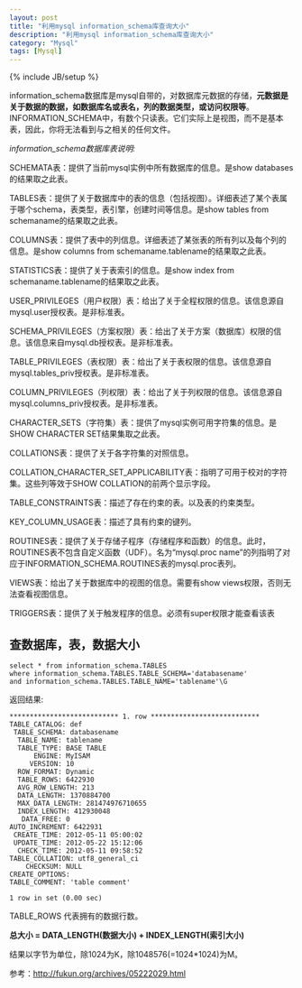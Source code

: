 ```yaml
---
layout: post
title: "利用mysql information_schema库查询大小"
description: "利用mysql information_schema库查询大小"
category: "Mysql"
tags: [Mysql]
---
```

{% include JB/setup %}

<p>information_schema数据库是mysql自带的，对数据库元数据的存储，<strong>元数据是关于数据的数据，如数据库名或表名，列的数据类型，或访问权限等</strong>。INFORMATION_SCHEMA中，有数个只读表。它们实际上是视图，而不是基本表，因此，你将无法看到与之相关的任何文件。</p>

<p><em>information_schema数据库表说明:</em></p>

<p>SCHEMATA表：提供了当前mysql实例中所有数据库的信息。是show databases的结果取之此表。</p>

<p>TABLES表：提供了关于数据库中的表的信息（包括视图）。详细表述了某个表属于哪个schema，表类型，表引擎，创建时间等信息。是show tables from schemaname的结果取之此表。</p>

<p>COLUMNS表：提供了表中的列信息。详细表述了某张表的所有列以及每个列的信息。是show columns from schemaname.tablename的结果取之此表。</p>

<p>STATISTICS表：提供了关于表索引的信息。是show index from schemaname.tablename的结果取之此表。</p>

<p>USER_PRIVILEGES（用户权限）表：给出了关于全程权限的信息。该信息源自mysql.user授权表。是非标准表。</p>

<p>SCHEMA_PRIVILEGES（方案权限）表：给出了关于方案（数据库）权限的信息。该信息来自mysql.db授权表。是非标准表。</p>

<p>TABLE_PRIVILEGES（表权限）表：给出了关于表权限的信息。该信息源自mysql.tables_priv授权表。是非标准表。</p>

<p>COLUMN_PRIVILEGES（列权限）表：给出了关于列权限的信息。该信息源自mysql.columns_priv授权表。是非标准表。</p>

<p>CHARACTER_SETS（字符集）表：提供了mysql实例可用字符集的信息。是SHOW CHARACTER SET结果集取之此表。</p>

<p>COLLATIONS表：提供了关于各字符集的对照信息。</p>

<p>COLLATION_CHARACTER_SET_APPLICABILITY表：指明了可用于校对的字符集。这些列等效于SHOW COLLATION的前两个显示字段。</p>

<p>TABLE_CONSTRAINTS表：描述了存在约束的表。以及表的约束类型。</p>

<p>KEY_COLUMN_USAGE表：描述了具有约束的键列。</p>

<p>ROUTINES表：提供了关于存储子程序（存储程序和函数）的信息。此时，ROUTINES表不包含自定义函数（UDF）。名为“mysql.proc name”的列指明了对应于INFORMATION_SCHEMA.ROUTINES表的mysql.proc表列。</p>

<p>VIEWS表：给出了关于数据库中的视图的信息。需要有show views权限，否则无法查看视图信息。</p>

<p>TRIGGERS表：提供了关于触发程序的信息。必须有super权限才能查看该表</p>

<h2>查数据库，表，数据大小</h2>

<pre><code>select * from information_schema.TABLES 
where information_schema.TABLES.TABLE_SCHEMA='databasename'
and information_schema.TABLES.TABLE_NAME='tablename'\G
</code></pre>

<p>返回结果:</p>

<pre><code>*************************** 1. row ***************************
TABLE_CATALOG: def
 TABLE_SCHEMA: databasename
  TABLE_NAME: tablename
  TABLE_TYPE: BASE TABLE
      ENGINE: MyISAM
     VERSION: 10
  ROW_FORMAT: Dynamic
  TABLE_ROWS: 6422930
  AVG_ROW_LENGTH: 213
  DATA_LENGTH: 1370884700
  MAX_DATA_LENGTH: 281474976710655
  INDEX_LENGTH: 412930048
   DATA_FREE: 0
AUTO_INCREMENT: 6422931
 CREATE_TIME: 2012-05-11 05:00:02
 UPDATE_TIME: 2012-05-22 15:12:06
  CHECK_TIME: 2012-05-11 09:58:52
TABLE_COLLATION: utf8_general_ci
    CHECKSUM: NULL
CREATE_OPTIONS: 
TABLE_COMMENT: 'table comment'

1 row in set (0.00 sec)
</code></pre>

<p>TABLE_ROWS 代表拥有的数据行数。</p>

<p><strong>总大小 = DATA_LENGTH(数据大小) + INDEX_LENGTH(索引大小)</strong></p>

<p>结果以字节为单位，除1024为K，除1048576(=1024*1024)为M。</p>

<p>参考：<a href="http://fukun.org/archives/05222029.html">http://fukun.org/archives/05222029.html</a></p>
